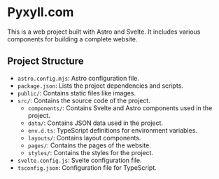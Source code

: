 # Pyxyll.com

This is a web project built with Astro and Svelte. It includes various components for building a complete website.

## Project Structure

- `astro.config.mjs`: Astro configuration file.
- `package.json`: Lists the project dependencies and scripts.
- `public/`: Contains static files like images.
- `src/`: Contains the source code of the project.
  - `components/`: Contains Svelte and Astro components used in the project.
  - `data/`: Contains JSON data used in the project.
  - `env.d.ts`: TypeScript definitions for environment variables.
  - `layouts/`: Contains layout components.
  - `pages/`: Contains the pages of the website.
  - `styles/`: Contains the styles for the project.
- `svelte.config.js`: Svelte configuration file.
- `tsconfig.json`: Configuration file for TypeScript.
